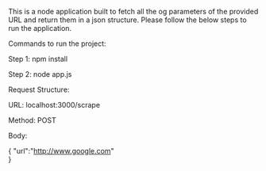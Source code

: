 This is a node application built to fetch all the og parameters of the provided URL and return them in a json structure.
Please follow the below steps to run the application.

Commands to run the project:

Step 1: npm install

Step 2: node app.js

Request Structure:

URL: localhost:3000/scrape

Method: POST

Body: 

{
	"url":"http://www.google.com"	
}
